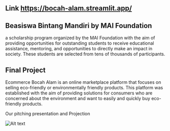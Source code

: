 ## Link https://bocah-alam.streamlit.app/

## Beasiswa Bintang Mandiri by MAI Foundation 
a scholarship program organized by the MAI Foundation with the aim of providing opportunities for outstanding students to receive educational assistance, mentoring, and opportunities to directly make an impact in society. These students are selected from tens of thousands of participants.

## Final Project
Ecommerce Bocah Alam is an online marketplace platform that focuses on selling eco-friendly or environmentally friendly products. This platform was established with the aim of providing solutions for consumers who are concerned about the environment and want to easily and quickly buy eco-friendly products.

Our pitching presentation and Projection

![Alt text]([url_of_image](https://github.com/fendiirfan/chatbot-bocah-alam/blob/main/component/1.png))

